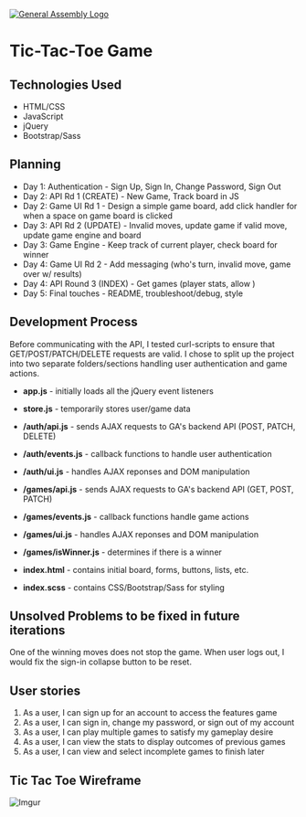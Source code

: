 [![General Assembly Logo](https://camo.githubusercontent.com/1a91b05b8f4d44b5bbfb83abac2b0996d8e26c92/687474703a2f2f692e696d6775722e636f6d2f6b6538555354712e706e67)](https://generalassemb.ly/education/web-development-immersive)

# Tic-Tac-Toe Game

## Technologies Used
- HTML/CSS
- JavaScript
- jQuery
- Bootstrap/Sass

## Planning
- Day 1: Authentication - Sign Up, Sign In, Change Password, Sign Out
- Day 2: API Rd 1 (CREATE) - New Game, Track board in JS
- Day 2: Game UI Rd 1 - Design a simple game board, add click handler for when a space on game board is clicked
- Day 3: API Rd 2 (UPDATE) - Invalid moves, update game if valid move, update game engine and board
- Day 3: Game Engine - Keep track of current player, check board for winner
- Day 4: Game UI Rd 2 - Add messaging (who's turn, invalid move, game over w/ results)
- Day 4: API Round 3 (INDEX) - Get games (player stats, allow )
- Day 5: Final touches - README, troubleshoot/debug, style

## Development Process
Before communicating with the API, I tested curl-scripts to ensure that GET/POST/PATCH/DELETE requests are valid.
I chose to split up the project into two separate folders/sections handling user authentication and game actions.

  - **app.js** - initially loads all the jQuery event listeners
  - **store.js** - temporarily stores user/game data

  - **/auth/api.js** - sends AJAX requests to GA's backend API (POST, PATCH, DELETE)
  - **/auth/events.js** - callback functions to handle user authentication
  - **/auth/ui.js** - handles AJAX reponses and DOM manipulation

  - **/games/api.js** - sends AJAX requests to GA's backend API (GET, POST, PATCH)
  - **/games/events.js** - callback functions handle game actions
  - **/games/ui.js** - handles AJAX reponses and DOM manipulation
  - **/games/isWinner.js** - determines if there is a winner

  - **index.html** - contains initial board, forms, buttons, lists, etc.
  - **index.scss** - contains CSS/Bootstrap/Sass for styling

## Unsolved Problems to be fixed in future iterations
One of the winning moves does not stop the game.
When user logs out, I would fix the sign-in collapse button to be reset.

## User stories

1) As a user, I can sign up for an account to access the features game
2) As a user, I can sign in, change my password, or sign out of my account
3) As a user, I can play multiple games to satisfy my gameplay desire
4) As a user, I can view the stats to display outcomes of previous games
5) As a user, I can view and select incomplete games to finish later

## Tic Tac Toe Wireframe
![Imgur](https://i.imgur.com/dejXrYX.jpg "TicTacToe Wireframe")
